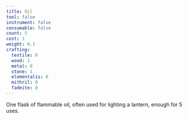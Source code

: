 ```yaml
---
title: Oil
tool: false
instrument: false
consumable: false
count: 5
cost: 1
weight: 0.1
crafting:
  textile: 0
  wood: 1
  metal: 0
  stone: 1
  elementalis: 0
  mithril: 0
  fadeite: 0
---
```

One flask of flammable oil, often used for lighting a lantern, enough for 5 uses.
